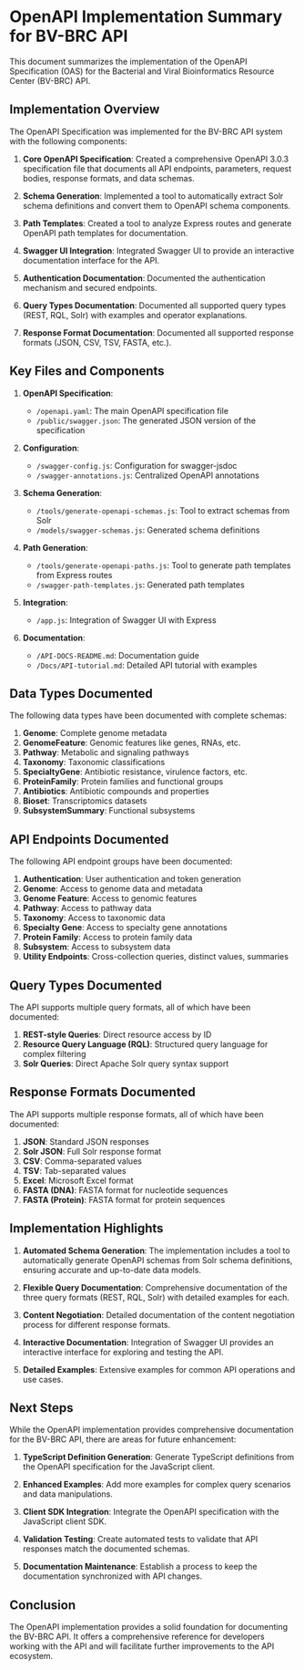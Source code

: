 # OpenAPI Implementation Summary for BV-BRC API

This document summarizes the implementation of the OpenAPI Specification (OAS) for the Bacterial and Viral Bioinformatics Resource Center (BV-BRC) API.

## Implementation Overview

The OpenAPI Specification was implemented for the BV-BRC API system with the following components:

1. **Core OpenAPI Specification**: Created a comprehensive OpenAPI 3.0.3 specification file that documents all API endpoints, parameters, request bodies, response formats, and data schemas.

2. **Schema Generation**: Implemented a tool to automatically extract Solr schema definitions and convert them to OpenAPI schema components.

3. **Path Templates**: Created a tool to analyze Express routes and generate OpenAPI path templates for documentation.

4. **Swagger UI Integration**: Integrated Swagger UI to provide an interactive documentation interface for the API.

5. **Authentication Documentation**: Documented the authentication mechanism and secured endpoints.

6. **Query Types Documentation**: Documented all supported query types (REST, RQL, Solr) with examples and operator explanations.

7. **Response Format Documentation**: Documented all supported response formats (JSON, CSV, TSV, FASTA, etc.).

## Key Files and Components

1. **OpenAPI Specification**:
   - `/openapi.yaml`: The main OpenAPI specification file
   - `/public/swagger.json`: The generated JSON version of the specification

2. **Configuration**:
   - `/swagger-config.js`: Configuration for swagger-jsdoc
   - `/swagger-annotations.js`: Centralized OpenAPI annotations

3. **Schema Generation**:
   - `/tools/generate-openapi-schemas.js`: Tool to extract schemas from Solr
   - `/models/swagger-schemas.js`: Generated schema definitions

4. **Path Generation**:
   - `/tools/generate-openapi-paths.js`: Tool to generate path templates from Express routes
   - `/swagger-path-templates.js`: Generated path templates

5. **Integration**:
   - `/app.js`: Integration of Swagger UI with Express

6. **Documentation**:
   - `/API-DOCS-README.md`: Documentation guide
   - `/Docs/API-tutorial.md`: Detailed API tutorial with examples

## Data Types Documented

The following data types have been documented with complete schemas:

1. **Genome**: Complete genome metadata
2. **GenomeFeature**: Genomic features like genes, RNAs, etc.
3. **Pathway**: Metabolic and signaling pathways
4. **Taxonomy**: Taxonomic classifications
5. **SpecialtyGene**: Antibiotic resistance, virulence factors, etc.
6. **ProteinFamily**: Protein families and functional groups
7. **Antibiotics**: Antibiotic compounds and properties
8. **Bioset**: Transcriptomics datasets
9. **SubsystemSummary**: Functional subsystems

## API Endpoints Documented

The following API endpoint groups have been documented:

1. **Authentication**: User authentication and token generation
2. **Genome**: Access to genome data and metadata
3. **Genome Feature**: Access to genomic features
4. **Pathway**: Access to pathway data
5. **Taxonomy**: Access to taxonomic data
6. **Specialty Gene**: Access to specialty gene annotations
7. **Protein Family**: Access to protein family data
8. **Subsystem**: Access to subsystem data
9. **Utility Endpoints**: Cross-collection queries, distinct values, summaries

## Query Types Documented

The API supports multiple query formats, all of which have been documented:

1. **REST-style Queries**: Direct resource access by ID
2. **Resource Query Language (RQL)**: Structured query language for complex filtering
3. **Solr Queries**: Direct Apache Solr query syntax support

## Response Formats Documented

The API supports multiple response formats, all of which have been documented:

1. **JSON**: Standard JSON responses
2. **Solr JSON**: Full Solr response format
3. **CSV**: Comma-separated values
4. **TSV**: Tab-separated values
5. **Excel**: Microsoft Excel format
6. **FASTA (DNA)**: FASTA format for nucleotide sequences
7. **FASTA (Protein)**: FASTA format for protein sequences

## Implementation Highlights

1. **Automated Schema Generation**: The implementation includes a tool to automatically generate OpenAPI schemas from Solr schema definitions, ensuring accurate and up-to-date data models.

2. **Flexible Query Documentation**: Comprehensive documentation of the three query formats (REST, RQL, Solr) with detailed examples for each.

3. **Content Negotiation**: Detailed documentation of the content negotiation process for different response formats.

4. **Interactive Documentation**: Integration of Swagger UI provides an interactive interface for exploring and testing the API.

5. **Detailed Examples**: Extensive examples for common API operations and use cases.

## Next Steps

While the OpenAPI implementation provides comprehensive documentation for the BV-BRC API, there are areas for future enhancement:

1. **TypeScript Definition Generation**: Generate TypeScript definitions from the OpenAPI specification for the JavaScript client.

2. **Enhanced Examples**: Add more examples for complex query scenarios and data manipulations.

3. **Client SDK Integration**: Integrate the OpenAPI specification with the JavaScript client SDK.

4. **Validation Testing**: Create automated tests to validate that API responses match the documented schemas.

5. **Documentation Maintenance**: Establish a process to keep the documentation synchronized with API changes.

## Conclusion

The OpenAPI implementation provides a solid foundation for documenting the BV-BRC API. It offers a comprehensive reference for developers working with the API and will facilitate further improvements to the API ecosystem.